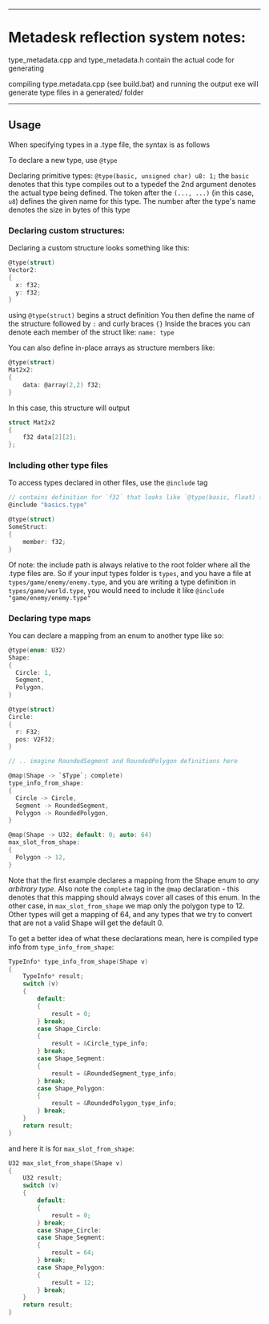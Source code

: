 
---------------------------------
# Metadesk reflection system notes:

type_metadata.cpp and type_metadata.h contain the actual code for generating 

compiling type.metadata.cpp (see build.bat) and running the output exe will generate type files in a generated/ folder


-----------------------------

## Usage

When specifying types in a .type file, the syntax is as follows

To declare a new type, use `@type`

Declaring primitive types:
`@type(basic, unsigned char) u8: 1;`
the `basic` denotes that this type compiles out to a typedef
the 2nd argument denotes the actual type being defined.
The token after the `(..., ...)` (in this case, `u8`) defines the given
name for this type.
The number after the type's name denotes the size in bytes of this type


### Declaring custom structures:

Declaring a custom structure looks something like this:
```C
@type(struct)
Vector2:
{
  x: f32;
  y: f32;
}
```
using `@type(struct)` begins a struct definition
You then define the name of the structure followed by `:` and curly braces `{}`
Inside the braces you can denote each member of the struct like: 
`name: type`

You can also define in-place arrays as structure members like:
```C
@type(struct)
Mat2x2:
{
    data: @array(2,2) f32;
}
```
In this case, this structure will output
```C
struct Mat2x2
{
    f32 data[2][2];
};
```

### Including other type files


To access types declared in other files, use the `@include` tag
```C
// contains definition for `f32` that looks like `@type(basic, float) f32: 4;`
@include "basics.type" 

@type(struct)
SomeStruct:
{
    member: f32;
}
```
Of note: the include path is always relative to the root folder where all the .type files are. So if your input types folder is `types`, and you have a file at `types/game/enemy/enemy.type`, and you are writing a type definition in `types/game/world.type`, you would need to include it like `@include "game/enemy/enemy.type"`

### Declaring type maps

You can declare a mapping from an enum to another type like so:
```C
@type(enum: U32)
Shape:
{
  Circle: 1,
  Segment,
  Polygon,
}

@type(struct)
Circle:
{
  r: F32;
  pos: V2F32;
}

// .. imagine RoundedSegment and RoundedPolygon definitions here

@map(Shape -> `$Type`; complete)
type_info_from_shape:
{
  Circle -> Circle,
  Segment -> RoundedSegment,
  Polygon -> RoundedPolygon,
}

@map(Shape -> U32; default: 0; auto: 64)
max_slot_from_shape:
{
  Polygon -> 12,
}
```
Note that the first example declares a mapping from the Shape enum
to *any arbitrary type*. Also note the `complete` tag in the `@map` declaration - this denotes that this mapping should always cover all cases of this enum. In the other case, in `max_slot_from_shape` we map only the polygon type to 12. Other types will get a mapping of 64, and any types that we try to convert that are not a valid Shape will get the default 0.

To get a better idea of what these declarations mean, here is compiled type info from `type_info_from_shape`:
```C
TypeInfo* type_info_from_shape(Shape v)
{
    TypeInfo* result;
    switch (v)
    {
        default:
        {
            result = 0;
        } break;
        case Shape_Circle:
        {
            result = &Circle_type_info;
        } break;
        case Shape_Segment:
        {
            result = &RoundedSegment_type_info;
        } break;
        case Shape_Polygon:
        {
            result = &RoundedPolygon_type_info;
        } break;
    }
    return result;
}
```

and here it is for `max_slot_from_shape`:
```C
U32 max_slot_from_shape(Shape v)
{
    U32 result;
    switch (v)
    {
        default:
        {
            result = 0;
        } break;
        case Shape_Circle:
        case Shape_Segment:
        {
            result = 64;
        } break;
        case Shape_Polygon:
        {
            result = 12;
        } break;
    }
    return result;
}
```
